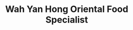 ---
title: "Wah Yan Hong Oriental Food Specialist"
url: /bristol/wah-yan-hong-oriental-food-specialist/
shop: supermarket
---